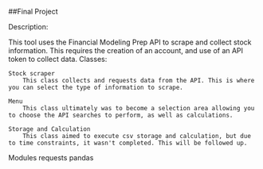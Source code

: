 ##Final Project

Description:

This tool uses the Financial Modeling Prep API to scrape and collect stock information. This requires the creation of an account, and use of an API token to collect data.
Classes:

    Stock scraper
        This class collects and requests data from the API. This is where you can select the type of information to scrape.

    Menu
        This class ultimately was to become a selection area allowing you to choose the API searches to perform, as well as calculations. 

    Storage and Calculation
        This class aimed to execute csv storage and calculation, but due to time constraints, it wasn't completed. This will be followed up.

Modules
requests
pandas
